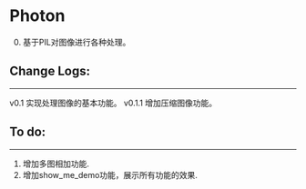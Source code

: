 # **Photon**

0. 基于PIL对图像进行各种处理。

## Change Logs:
-----------
v0.1 实现处理图像的基本功能。
v0.1.1 增加压缩图像功能。

## To do:
-----------
1. 增加多图相加功能.
2. 增加show_me_demo功能，展示所有功能的效果.




